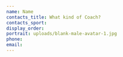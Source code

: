 ```yaml
---
name: Name
contacts_title: What kind of Coach?
contacts_sport:
display_order:
portrait: uploads/blank-male-avatar-1.jpg
phone:
email:
---
```

